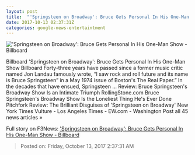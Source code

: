 ```yaml
---
layout: post
title:  "'Springsteen on Broadway': Bruce Gets Personal In His One-Man Show - Billboard"
date: 2017-10-13 02:37:31Z
categories: google-news-entertaintment
---
```


!['Springsteen on Broadway': Bruce Gets Personal In His One-Man Show - Billboard](http://www.billboard.com/files/media/Bruce-Springsteen-in-SPRINGSTEEN-ON-BROADWAY-cr-Rob-DeMartin-2017-billboard-1548.jpg)

Billboard 'Springsteen on Broadway': Bruce Gets Personal In His One-Man Show Billboard Forty-three years have passed since a former music critic named Jon Landau famously wrote, “I saw rock and roll future and its name is Bruce Springsteen” in a May 1974 issue of Boston's The Real Paper.” In the decades that have ensued, Springsteen ... Review: Bruce Springsteen's Broadway Show Is an Intimate Triumph RollingStone.com Bruce Springsteen's Broadway Show Is the Loneliest Thing He's Ever Done Pitchfork Review: The Brilliant Disguises of 'Springsteen on Broadway' New York Times Vulture - Los Angeles Times - EW.com - Washington Post all 45 news articles »


Full story on F3News: ['Springsteen on Broadway': Bruce Gets Personal In His One-Man Show - Billboard](http://www.f3nws.com/n/zrXs2F)

> Posted on: Friday, October 13, 2017 2:37:31 AM
